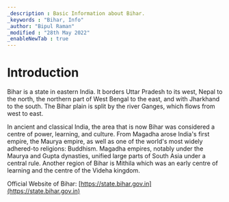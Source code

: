 ```yaml
---
_description : Basic Information about Bihar.
_keywords : "Bihar, Info"
_author: "Bipul Raman"
_modified : "28th May 2022"
_enableNewTab : true
---
```


# Introduction

Bihar is a state in eastern India. It borders Uttar Pradesh to its west, Nepal to the north, the northern part of West Bengal to the east, and with Jharkhand to the south. The Bihar plain is split by the river Ganges, which flows from west to east.

In ancient and classical India, the area that is now Bihar was considered a centre of power, learning, and culture. From Magadha arose India's first empire, the Maurya empire, as well as one of the world's most widely adhered-to religions: Buddhism. Magadha empires, notably under the Maurya and Gupta dynasties, unified large parts of South Asia under a central rule. Another region of Bihar is Mithila which was an early centre of learning and the centre of the Videha kingdom.

Official Website of Bihar: [https://state.bihar.gov.in](https://state.bihar.gov.in)